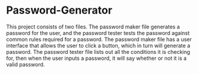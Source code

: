 # Password-Generator
This project consists of two files. The password maker file generates a password for the user, and the password tester tests the password against common rules required for a password. The password maker file has a user interface that allows the user to click a button, which in turn will generate a password. The password tester file lists out all the conditions it is checking for, then when the user inputs a password, it will say whether or not it is a valid password.
